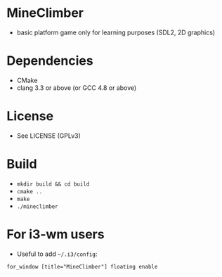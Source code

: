 MineClimber
===========

 * basic platform game only for learning purposes (SDL2, 2D graphics)

Dependencies
============

 * CMake
 * clang 3.3 or above (or GCC 4.8 or above)

License
=======
 * See LICENSE (GPLv3)

Build
=====

 * ```mkdir build && cd build```
 * ```cmake ..```
 * ```make```
 * ```./mineclimber```

For i3-wm users
===============

 * Useful to add ```~/.i3/config```:

```
for_window [title="MineClimber"] floating enable
```
